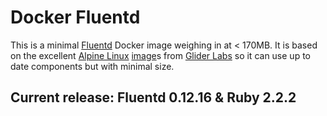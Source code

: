 # Docker Fluentd

This is a minimal [Fluentd](http://www.fluentd.org/) Docker image weighing in at < 170MB.
It is based on the excellent [Alpine Linux](https://www.alpinelinux.org/) [image](https://registry.hub.docker.com/u/gliderlabs/alpine/)s
from [Glider Labs](http://gliderlabs.com/) so it can use up to date components
but with minimal size.

## Current release: Fluentd 0.12.16 & Ruby 2.2.2
